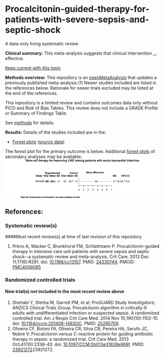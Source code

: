 # Procalcitonin-guided-therapy-for-patients-with-severe-sepsis-and-septic-shock
A data-only living systematic review

**Clinical summary:** This meta-analysis suggests that clinical intervention *__* effective.

[Keep current with this topic](Keep-up.md)

**Methods overview:** This repository is an [openMetaAnalysis](https://openmetaanalysis.github.io/) that updates a previously published meta-analysis.(1) Newer studies included are listed in the references below. Rationale for newer trials excluded may be listed at the end of the references. 

This repository is a limited review and contains outcomes data only without PICO and Risk of Bias Tables.  This review does not include a GRADE Profile or Summary of Findings Table.

See [methods](http://openmetaanalysis.github.io/methods.html) for details.

**Results:** Details of the studies included are in the:
* [Forest plots](../../tree/master/forest-plots) ([source data](../../tree/master/data))

The forest plot for the primary outcome is below. Additional [forest plots](../../tree/master/forest-plots) of secondary analyses may be available. 
![Principle results](https://raw.githubusercontent.com/openMetaAnalysis/Cell-therapy-for-acute-myocardial-infarction/master/forest-plots/Outcome-Primary.png "Principle results")

References:
----------------------------------
### Systematic review(s)
####Most recent review(s) at time of last revision of this repository
1. Prkno A, Wacker C, Brunkhorst FM, Schlattmann P. Procalcitonin-guided therapy in intensive care unit patients with severe sepsis and septic shock--a systematic
review and meta-analysis. Crit Care. 2013 Dec 11;17(6):R291. doi: [10.1186/cc13157](http://dx.doi.org/10.1186/cc13157).  PMID: [24330744](http://pubmed.gov/24330744); PMCID: [PMC4056085](http://pubmedcentral.gov/PMC4056085)

### Randomized controlled trials 
#### New trial(s) *not* included in the most recent review above
1. Shehabi Y, Sterba M, Garrett PM, et al; ProGUARD Study Investigators; ANZICS Clinical Trials Group. Procalcitonin algorithm in critically ill adults with
undifferentiated infection or suspected sepsis. A randomized controlled trial. Am J Respir Crit Care Med. 2014 Nov 15;190(10):1102-10. doi:
[10.1164/rccm.201408-1483OC](http://dx.doi.org/10.1164/rccm.201408-1483OC.). PMID: [25295709](http://pubmed.gov/25295709).
2. Oliveira CF, Botoni FA, Oliveira CR, Silva CB, Pereira HA, Serufo JC, Nobre V. Procalcitonin versus C-reactive protein for guiding antibiotic therapy in sepsis:
a randomized trial. Crit Care Med. 2013 Oct;41(10):2336-43. doi: [10.1097/CCM.0b013e31828e969f](http://dx.doi.org/10.1097/CCM.0b013e31828e969f). PMID: [23921272](http://pubmed.gov/)23921272.
